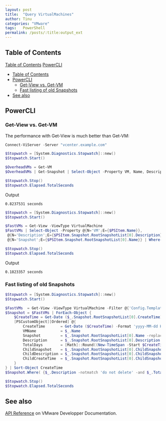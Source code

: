 ```yaml
---
layout: post
title:  "Query VirtualMachines"
author: Tinu
categories: "VMware"
tags:   PowerShell
permalink: /posts/:title:output_ext
---
```


## Table of Contents

[Table of Contents](#table-of-contents)
[PowerCLI](#powercli)
- [Table of Contents](#table-of-contents)
- [PowerCLI](#powercli)
  - [Get-View vs. Get-VM](#get-view-vs-get-vm)
  - [Fast listing of old Snapshots](#fast-listing-of-old-snapshots)
- [See also](#see-also)

## PowerCLI

### Get-View vs. Get-VM

The performance with Get-View is much better than Get-VM:

````powershell
Connect-ViServer -Server "vcenter.example.com"

$Stopwatch = [System.Diagnostics.Stopwatch]::new()
$Stopwatch.Start()

$OverheadVMs = Get-VM
$OverheadVMs | Get-Snapshot | Select-Object -Property VM, Name, Description

$Stopwatch.Stop()
$Stopwatch.Elapsed.TotalSeconds
````

Output

````Text
0.8237531 seconds
````

````powershell
$Stopwatch = [System.Diagnostics.Stopwatch]::new()
$Stopwatch.Start()

$FastVMs = Get-View -ViewType VirtualMachine
$FastVMs | Select-Object -Property @{N='VM';E={$PSItem.Name}},
 @{N='Description';E={$PSItem.Snapshot.RootSnapshotList[0].Description}}, 
 @{N='Snapshot';E={$PSItem.Snapshot.RootSnapshotList[0].Name}} | Where-Object Snapshot

$Stopwatch.Stop()
$Stopwatch.Elapsed.TotalSeconds
````

Output

````Text
0.1823357 seconds
````

### Fast listing of old Snapshots

````powershell
$Stopwatch = [System.Diagnostics.Stopwatch]::new()
$Stopwatch.Start()

$FastVMs  = Get-View -ViewType VirtualMachine -Filter @{'Config.Template' = 'false'; 'Snapshot' = '.*'}
$Snapshot = $FastVMs | ForEach-Object {
    $CreateTime = Get-Date ($_.Snapshot.RootSnapshotList[0].CreateTime)
    [PSCustomObject][Ordered] @{
        CreateTime       = Get-Date ($CreateTime) -Format 'yyyy-MM-dd HH:mm:ss'
        VMName           = $_.Name
        Snapshot         = $_.Snapshot.RootSnapshotList[0].Name -replace '%2f', '/'
        Description      = $_.Snapshot.RootSnapshotList[0].Description
        TotalDays        = [Math]::Round((New-TimeSpan -Start $CreateTime -End (Get-Date)).TotalDays,0)
        ChildSnapshot    = $_.Snapshot.RootSnapshotList[0].ChildSnapshotList
        ChildDescription = $_.Snapshot.RootSnapshotList[0].ChildSnapshotList.Description
        ChildCreateTime  = $_.Snapshot.RootSnapshotList[0].ChildSnapshotList.CreateTime
    }
} | Sort-Object CreateTime 
$Snapshot.Where( {$_.Description -notmatch 'do not delete' -and $_.TotalDays -gt $day} ) | Format-Table -AutoSize

$Stopwatch.Stop()
$Stopwatch.Elapsed.TotalSeconds
````

## See also

[API Reference](https://developer.vmware.com/apis/vsphere-automation/v7.0U3/) on VMware Developper Documentation.
